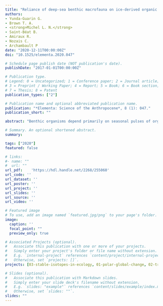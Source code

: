 ```yaml
---
title: "Reliance of deep-sea benthic macrofauna on ice-derived organic matter highlighted by multiple trophic markers during spring in Baffin Bay, Canadian Arctic"
authors:
- Yunda-Guarin G.
- Brown T. A.
- <strong>Michel L. N.</strong>
- Saint-Béat B.
- Amiraux R.
- Nozais C.
- Archambault P
date: "2020-12-11T00:00:00Z"
doi: "10.1525/elementa.2020.047"

# Schedule page publish date (NOT publication's date).
publishDate: "2017-01-01T00:00:00Z"

# Publication type.
# Legend: 0 = Uncategorized; 1 = Conference paper; 2 = Journal article;
# 3 = Preprint / Working Paper; 4 = Report; 5 = Book; 6 = Book section;
# 7 = Thesis; 8 = Patent
publication_types: ["2"]

# Publication name and optional abbreviated publication name.
publication: "*Elementa: Science of the Anthropocene*, 8 (1): 047."
publication_short: ""

abstract: "Benthic organisms depend primarily on seasonal pulses of organic matter from primary producers. In the Arctic, declines in sea ice due to warming climate could lead to changes in this food supply with as yet unknown effects on benthic trophic dynamics. Benthic consumer diets and food web structure were studied in a seasonally ice-covered region of Baffin Bay during spring 2016 at stations ranging in depth from 199 to 2,111 m. We used a novel combination of highly branched isoprenoid (HBI) lipid biomarkers and stable isotope ratios (δ<sup>13</sup>C, δ<sup>15</sup>N) to better understand the relationship between the availability of carbon sources in spring on the seafloor and their assimilation and transfer within the benthic food web. Organic carbon from sea ice (sympagic carbon [SC]) was an important food source for benthic consumers. The lipid biomarker analyses revealed a high relative contribution of SC in sediments (mean SC% ± standard deviation [SD] = 86% ± 16.0, n = 17) and in benthic consumer tissues (mean SC% ± SD = 78% ± 19.7, n = 159). We also detected an effect of sea-ice concentration on the relative contribution of SC in sediment and in benthic consumers. Cluster analysis separated the study region into three different zones according to the relative proportions of SC assimilated by benthic macrofauna. We observed variation of the benthic food web between zones, with increases in the width of the ecological niche in zones with less sea-ice concentration, indicating greater diversity of carbon sources assimilated by consumers. In zones with greater sea-ice concentration, the higher availability of SC increased the ecological role that primary consumers play in driving a stronger transfer of nutrients to higher trophic levels. Based on our results, SC is an important energy source for Arctic deep-sea benthos in Baffin Bay, such that changes in spring sea-ice phenology could alter benthic food-web structure."

# Summary. An optional shortened abstract.
summary: 

tags: ["2020"]
featured: false

# links:
#- name: ""
#  url: ""
url_pdf:	'https://hdl.handle.net/2268/255060'
url_code: ''
url_dataset: ''
url_poster: ''
url_project: ''
url_slides: ''
url_source: ''
url_video: ''

# Featured image
# To use, add an image named `featured.jpg/png` to your page's folder. 
image:
  caption: ''
  focal_point: ""
  preview_only: true

# Associated Projects (optional).
#   Associate this publication with one or more of your projects.
#   Simply enter your project's folder or file name without extension.
#   E.g. `internal-project` references `content/project/internal-project/index.md`.
#   Otherwise, set `projects: []`.
projects: [03-stable-isotopes-in-ecology, 01-polar-global-change, 02-trophic-deep-sea]

# Slides (optional).
#   Associate this publication with Markdown slides.
#   Simply enter your slide deck's filename without extension.
#   E.g. `slides: "example"` references `content/slides/example/index.md`.
#   Otherwise, set `slides: ""`.
slides: ""
---
```

